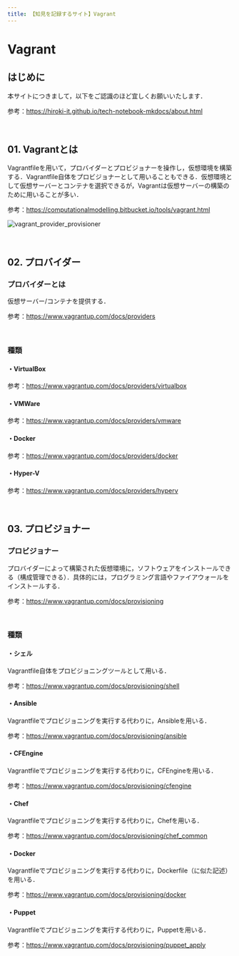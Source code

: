 ```yaml
---
title: 【知見を記録するサイト】Vagrant
---
```


# Vagrant

## はじめに

本サイトにつきまして，以下をご認識のほど宜しくお願いいたします．

参考：https://hiroki-it.github.io/tech-notebook-mkdocs/about.html

<br>

## 01. Vagrantとは

Vagrantfileを用いて，プロバイダーとプロビジョナーを操作し，仮想環境を構築する．Vagrantfile自体をプロビジョナーとして用いることもできる．仮想環境として仮想サーバーとコンテナを選択できるが，Vagrantは仮想サーバーの構築のために用いることが多い．

参考：https://computationalmodelling.bitbucket.io/tools/vagrant.html

![vagrant_provider_provisioner](https://raw.githubusercontent.com/hiroki-it/tech-notebook/master/images/vagrant_provider_provisioner.png)

<br>

## 02. プロバイダー

### プロバイダーとは

仮想サーバー/コンテナを提供する．

参考：https://www.vagrantup.com/docs/providers

<br>

### 種類

#### ・VirtualBox

参考：https://www.vagrantup.com/docs/providers/virtualbox

#### ・VMWare

参考：https://www.vagrantup.com/docs/providers/vmware

#### ・Docker

参考：https://www.vagrantup.com/docs/providers/docker

#### ・Hyper-V

参考：https://www.vagrantup.com/docs/providers/hyperv

<br>

## 03. プロビジョナー

### プロビジョナー

プロバイダーによって構築された仮想環境に，ソフトウェアをインストールできる（構成管理できる）．具体的には，プログラミング言語やファイアウォールをインストールする．

参考：https://www.vagrantup.com/docs/provisioning

<br>

### 種類

#### ・シェル

Vagrantfile自体をプロビジョニングツールとして用いる．

参考：https://www.vagrantup.com/docs/provisioning/shell

#### ・Ansible

Vagrantfileでプロビジョニングを実行する代わりに，Ansibleを用いる．

参考：https://www.vagrantup.com/docs/provisioning/ansible

#### ・CFEngine

Vagrantfileでプロビジョニングを実行する代わりに，CFEngineを用いる．

参考：https://www.vagrantup.com/docs/provisioning/cfengine

#### ・Chef

Vagrantfileでプロビジョニングを実行する代わりに，Chefを用いる．

参考：https://www.vagrantup.com/docs/provisioning/chef_common

#### ・Docker

Vagrantfileでプロビジョニングを実行する代わりに，Dockerfile（に似た記述）を用いる．

参考：https://www.vagrantup.com/docs/provisioning/docker

#### ・Puppet

Vagrantfileでプロビジョニングを実行する代わりに，Puppetを用いる．

参考：https://www.vagrantup.com/docs/provisioning/puppet_apply

